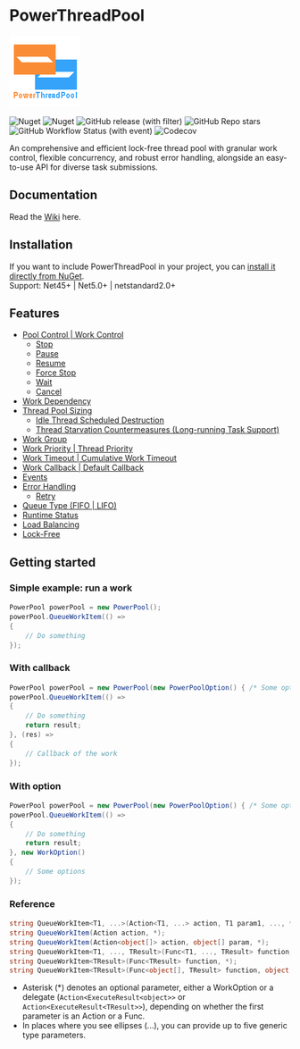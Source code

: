 # PowerThreadPool
![icon](https://raw.githubusercontent.com/ZjzMisaka/PowerThreadPool/main/icon.png)

![Nuget](https://img.shields.io/nuget/v/PowerThreadPool?style=for-the-badge)
![Nuget](https://img.shields.io/nuget/dt/PowerThreadPool?style=for-the-badge)
![GitHub release (with filter)](https://img.shields.io/github/v/release/ZjzMisaka/PowerThreadPool?style=for-the-badge)
![GitHub Repo stars](https://img.shields.io/github/stars/ZjzMisaka/PowerThreadPool?style=for-the-badge)
![GitHub Workflow Status (with event)](https://img.shields.io/github/actions/workflow/status/ZjzMisaka/PowerThreadPool/test.yml?style=for-the-badge)
![Codecov](https://img.shields.io/codecov/c/github/ZjzMisaka/PowerThreadPool?style=for-the-badge)

An comprehensive and efficient lock-free thread pool with granular work control, flexible concurrency, and robust error handling, alongside an easy-to-use API for diverse task submissions.  

## Documentation
Read the [Wiki](https://github.com/ZjzMisaka/PowerThreadPool/wiki) here.  

## Installation
If you want to include PowerThreadPool in your project, you can [install it directly from NuGet](https://www.nuget.org/packages/PowerThreadPool/).  
Support: Net45+ | Net5.0+ | netstandard2.0+  

## Features
- [Pool Control | Work Control](https://github.com/ZjzMisaka/PowerThreadPool/wiki/Work-Control)
    - [Stop](https://github.com/ZjzMisaka/PowerThreadPool/wiki/Work-Control#pause-resume-stop)
    - [Pause](https://github.com/ZjzMisaka/PowerThreadPool/wiki/Work-Control#pause-resume-stop)
    - [Resume](https://github.com/ZjzMisaka/PowerThreadPool/wiki/Work-Control#pause-resume-stop)
    - [Force Stop](https://github.com/ZjzMisaka/PowerThreadPool/wiki/Work-Control#force-stop)
    - [Wait](https://github.com/ZjzMisaka/PowerThreadPool/wiki/Work-Control#wait)
    - [Cancel](https://github.com/ZjzMisaka/PowerThreadPool/wiki/Work-Control#cancel)
- [Work Dependency](https://github.com/ZjzMisaka/PowerThreadPool/wiki/Work-Dependency)
- [Thread Pool Sizing](https://github.com/ZjzMisaka/PowerThreadPool/wiki/Thread-Pool-Sizing)
    - [Idle Thread Scheduled Destruction](https://github.com/ZjzMisaka/PowerThreadPool/wiki/DestroyThreadOption)
    - [Thread Starvation Countermeasures (Long-running Task Support)](https://github.com/ZjzMisaka/PowerThreadPool/wiki/Thread-Pool-Sizing#thread-starvation)
- [Work Group](https://github.com/ZjzMisaka/PowerThreadPool/wiki/Work-Group)
- [Work Priority | Thread Priority](https://github.com/ZjzMisaka/PowerThreadPool/wiki/Priority)
- [Work Timeout | Cumulative Work Timeout](https://github.com/ZjzMisaka/PowerThreadPool/wiki/Timeout)
- [Work Callback | Default Callback](https://github.com/ZjzMisaka/PowerThreadPool/wiki/Callback)
- [Events](https://github.com/ZjzMisaka/PowerThreadPool/wiki/Events)
- [Error Handling](https://github.com/ZjzMisaka/PowerThreadPool/wiki/Error-Handling)
    - [Retry](https://github.com/ZjzMisaka/PowerThreadPool/wiki/Retry)
- [Queue Type (FIFO | LIFO)](https://github.com/ZjzMisaka/PowerThreadPool/wiki/Queue-Type)
- [Runtime Status](https://github.com/ZjzMisaka/PowerThreadPool/wiki/Runtime-Status)
- [Load Balancing](https://en.wikipedia.org/wiki/Work_stealing)
- [Lock-Free](https://en.wikipedia.org/wiki/Non-blocking_algorithm)

## Getting started
### Simple example: run a work
```csharp
PowerPool powerPool = new PowerPool();
powerPool.QueueWorkItem(() => 
{
    // Do something
});
```

### With callback
```csharp
PowerPool powerPool = new PowerPool(new PowerPoolOption() { /* Some options */ });
powerPool.QueueWorkItem(() => 
{
    // Do something
    return result;
}, (res) => 
{
    // Callback of the work
});
```

### With option
```csharp
PowerPool powerPool = new PowerPool(new PowerPoolOption() { /* Some options */ });
powerPool.QueueWorkItem(() => 
{
    // Do something
    return result;
}, new WorkOption()
{
    // Some options
});
```

### Reference
``` csharp
string QueueWorkItem<T1, ...>(Action<T1, ...> action, T1 param1, ..., *);
string QueueWorkItem(Action action, *);
string QueueWorkItem(Action<object[]> action, object[] param, *);
string QueueWorkItem<T1, ..., TResult>(Func<T1, ..., TResult> function, T1 param1, ..., *);
string QueueWorkItem<TResult>(Func<TResult> function, *);
string QueueWorkItem<TResult>(Func<object[], TResult> function, object[] param, *);
```
- Asterisk (*) denotes an optional parameter, either a WorkOption or a delegate (`Action<ExecuteResult<object>>` or `Action<ExecuteResult<TResult>>`), depending on whether the first parameter is an Action or a Func. 
- In places where you see ellipses (...), you can provide up to five generic type parameters. 
